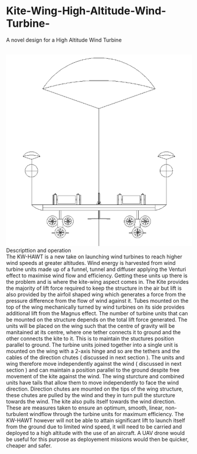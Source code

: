 # Kite-Wing-High-Altitude-Wind-Turbine-
A novel design for a High Altitude Wind Turbine 
<br>
<br>


![alt text](https://github.com/Aightm8/Kite-Wing-High-Altitude-Wind-Turbine-/blob/master/Kite%20Wing%20HAWT%20white%20background.PNG)
<br>
Descripttion and operation
<br>
The KW-HAWT is a new take on launching wind turbines to reach higher wind speeds at greater altitudes. Wind energy is harvested from wind turbine units made up of a funnel, tunnel and diffuser applying the Venturi effect to maximise wind flow and efficiency. Getting these units up there is the problem and is where the kite-wing aspect comes in. The Kite provides the majority of lift force required to keep the structure in the air but lift is also provided by the airfoil shaped wing which generates a force from the pressure difference from the flow of wind against it. Tubes mounted on the top of the wing mechanically turned by wind turbines on its side provides additional lift from the Magnus effect. The number of turbine units that can be mounted on the structure depends on the total lift force generated.
The units will be placed on the wing such that the centre of gravity will be manitained at its centre, where one tether connects it to ground and the other connects the kite to it. This is to maintain the stuctures position parallel to ground. The turbine units joined together into a single unit is mounted on the wing with a 2-axis hinge and so are the tethers and the cables of the direction chutes ( discussed in next section ). The units and wing therefore move independently against the wind ( discussed in next section ) and can maintain a position parallel to the ground despite free movement of the kite against the wind. 
The wing sturcture and combined units have tails that allow them to move independently to face the wind direction. Direction chutes are mounted on the tips of the wing structure, these chutes are pulled by the wind and they in turn pull the sturcture towards the wind. The kite also pulls itself towards the wind direction. 
These are measures taken to ensure an optimum, smooth, linear, non-turbulent windflow through the turbine units for maximum efficiency.
The KW-HAWT however will not be able to attain significant lift to launch itself from the ground due to limited wind speed, it will need to be carried and deployed to a high altitude with the use of an aircraft. A UAV drone would be useful for this purpose as deployement missions would then be quicker, cheaper and safer.      
